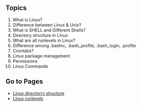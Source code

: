 ## Topics
1. What is Linux?
2. Difference between Linux & Unix?
3. What is SHELL and Different Shells?
4. Directory structure in Linux
5. What are all runlevels in Linux?
6. Difference among .bashrc, .bash_profile, .bash_login, .profile 
7. Crontabs?
8. Linux package management
9. Permissions
10. Linux Commands

## Go to Pages
* [Linux directorry structure](directotry-structure.md)
* [Linux runlevels](runlevels.md)
